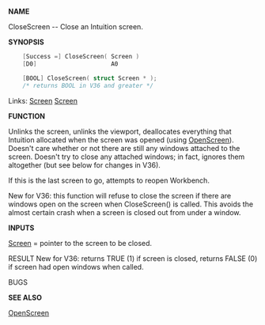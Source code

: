 
**NAME**

CloseScreen -- Close an Intuition screen.

**SYNOPSIS**

```c
    [Success =] CloseScreen( Screen )
    [D0]                     A0

    [BOOL] CloseScreen( struct Screen * );
    /* returns BOOL in V36 and greater */

```
Links: [Screen](_00DD) [Screen](_00DD) 

**FUNCTION**

Unlinks the screen, unlinks the viewport, deallocates everything that
Intuition allocated when the screen was opened (using [OpenScreen](OpenScreen)).
Doesn't care whether or not there are still any windows attached to the
screen.  Doesn't try to close any attached windows; in fact, ignores
them altogether (but see below for changes in V36).

If this is the last screen to go, attempts to reopen Workbench.

New for V36: this function will refuse to close the screen
if there are windows open on the screen when CloseScreen() is
called.  This avoids the almost certain crash when a screen
is closed out from under a window.

**INPUTS**

[Screen](_00DD) = pointer to the screen to be closed.

RESULT
New for V36: returns TRUE (1) if screen is closed,
returns FALSE (0) if screen had open windows when
called.

BUGS

**SEE ALSO**

[OpenScreen](OpenScreen)
